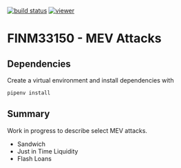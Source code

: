 [![build status](https://github.com/CalebEverett/mev-attacks/actions/workflows/build.yml/badge.svg)](https://github.com/CalebEverett/mev-attacks/actions/workflows/build.yml)
[![viewer](https://img.shields.io/badge/notebook-viewer-blue)](https://calebeverett.github.io/CalebEverett/mev-attacks/)

# FINM33150 - MEV Attacks

## Dependencies

Create a virtual environment and install dependencies with

    pipenv install

## Summary

Work in progress to describe select MEV attacks.

* Sandwich
* Just in Time Liquidity
* Flash Loans


